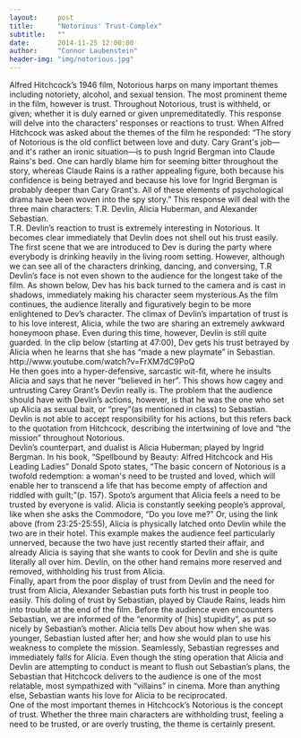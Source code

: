 ```yaml
---
layout:     post
title:      "Notorious' Trust-Complex"
subtitle:   ""
date:       2014-11-25 12:00:00
author:     "Connor Laubenstein"
header-img: "img/notorious.jpg"
---
```


<p>Alfred Hitchcock’s 1946 film, Notorious harps on many important themes including notoriety, alcohol, and sexual tension.  The most prominent theme in the film, however is trust.  Throughout Notorious, trust is withheld, or given; whether it is duly earned or given unpremeditatedly.  This response will delve into the characters’ responses or reactions to trust.  When Alfred Hitchcock was asked about the themes of the film he responded: “The story of Notorious is the old conflict between love and duty. Cary Grant's job—and it's rather an ironic situation—is to push Ingrid Bergman into Claude Rains's bed. One can hardly blame him for seeming bitter throughout the story, whereas Claude Rains is a rather appealing figure, both because his confidence is being betrayed and because his love for Ingrid Bergman is probably deeper than Cary Grant's. All of these elements of psychological drama have been woven into the spy story.”  This response will deal with the three main characters: T.R. Devlin, Alicia Huberman, and Alexander Sebastian.<br>
	T.R. Devlin’s reaction to trust is extremely interesting in Notorious.  It becomes clear immediately that Devlin does not shell out his trust easily.  The first scene that we are introduced to Dev is during the party where everybody is drinking heavily in the living room setting.  However, although we can see all of the characters drinking, dancing, and conversing, T.R Devlin’s face is not even shown to the audience for the longest take of the film.  As shown below, Dev has his back turned to the camera and is cast in shadows, immediately making his character seem mysterious.As the film continues, the audience literally and figuratively begin to be more enlightened to Dev’s character.  The climax of Devlin’s impartation of trust is to his love interest, Alicia, while the two are sharing an extremely awkward honeymoon phase.  Even during this time, however, Devlin is still quite guarded.  In the clip below (starting at 47:00), Dev gets his trust betrayed by Alicia when he learns that she has “made a new playmate” in Sebastian.<br>  
http://www.youtube.com/watch?v=FrXM7dC9PoQ<br>
He then goes into a hyper-defensive, sarcastic wit-fit, where he insults Alicia and says that he never “believed in her”.  This shows how cagey and untrusting Carey Grant’s Devlin really is.  The problem that the audience should have with Devlin’s actions, however, is that he was the one who set up Alicia as sexual bait, or “prey”(as mentioned in class) to Sebastian.  Devlin is not able to accept responsibility for his actions, but this refers back to the quotation from Hitchcock, describing the intertwining of love and “the mission” throughout Notorious.<br>
Devlin’s counterpart, and dualist is Alicia Huberman; played by Ingrid Bergman.  In his book, “Spellbound by Beauty: Alfred Hitchcock and His Leading Ladies” Donald Spoto states, “The basic concern of Notorious is a twofold redemption: a woman's need to be trusted and loved, which will enable her to transcend a life that has become empty of affection and riddled with guilt;”(p. 157).  Spoto’s argument that Alicia feels a need to be trusted by everyone is valid.  Alicia is constantly seeking people’s approval, like when she asks the Commodore, “Do you love me?”  Or, using the link above (from 23:25-25:55), Alicia is physically latched onto Devlin while the two are in their hotel.  This example makes the audience feel particularly unnerved, because the two have just recently started their affair, and already Alicia is saying that she wants to cook for Devlin and she is quite literally all over him.  Devlin, on the other hand remains more reserved and removed, withholding his trust from Alicia.<br>  
Finally, apart from the poor display of trust from Devlin and the need for trust from Alicia, Alexander Sebastian puts forth his trust in people too easily.  This doling of trust by Sebastian, played by Claude Rains, leads him into trouble at the end of the film.  Before the audience even encounters Sebastian, we are informed of the “enormity of [his] stupidity”, as put so nicely by Sebastian’s mother.  Alicia tells Dev about how when she was younger, Sebastian lusted after her; and how she would plan to use his weakness to complete the mission.  Seamlessly, Sebastian regresses and immediately falls for Alicia.  Even though the sting operation that Alicia and Devlin are attempting to conduct is meant to flush out Sebastian’s plans, the Sebastian that Hitchcock delivers to the audience is one of the most relatable, most sympathized with “villains” in cinema.  More than anything else, Sebastian wants his love for Alicia to be reciprocated.<br>
One of the most important themes in Hitchcock’s Notorious is the concept of trust.  Whether the three main characters are withholding trust, feeling a need to be trusted, or are overly trusting, the theme is certainly present.</p>